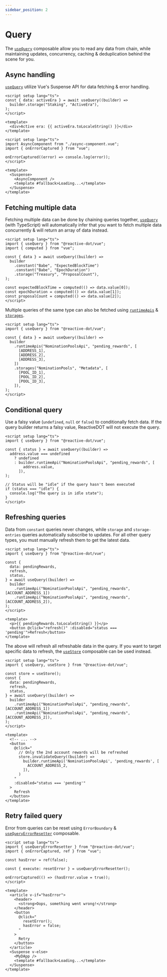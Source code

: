 ```yaml
---
sidebar_position: 2
---
```


# Query

The [`useQuery`](/vue/api/vue/functions/useQuery) composable allow you to read any data from chain, while maintaining updates, concurrency, caching & deduplication behind the scene for you.

## Async handling

[`useQuery`](/vue/api/vue/functions/useQuery) utilize Vue's Suspense API for data fetching & error handling.

```vue title="async-component.vue"
<script setup lang="ts">
const { data: activeEra } = await useQuery((builder) =>
  builder.storage("Staking", "ActiveEra"),
);
</script>

<template>
  <div>Active era: {{ activeEra.toLocaleString() }}</div>
</template>
```

```vue title="app.vue"
<script setup lang="ts">
import AsyncComponent from "./async-component.vue";
import { onErrorCaptured } from "vue";

onErrorCaptured((error) => console.log(error));
</script>

<template>
  <Suspense>
    <AsyncComponent />
    <template #fallback>Loading...</template>
  </Suspense>
</template>
```

## Fetching multiple data

Fetching multiple data can be done by chaining queries together, [`useQuery`](/vue/api/vue/functions/useQuery) (with TypeScript) will automatically infer that you want to fetch multiple data concurrently & will return an array of data instead.

```vue
<script setup lang="ts">
import { useQuery } from "@reactive-dot/vue";
import { computed } from "vue";

const { data } = await useQuery((builder) =>
  builder
    .constant("Babe", "ExpectedBlockTime")
    .constant("Babe", "EpochDuration")
    .storage("Treasury", "ProposalCount"),
);

const expectedBlockTime = computed(() => data.value[0]);
const epochDuration = computed(() => data.value[1]);
const proposalCount = computed(() => data.value[2]);
</script>
```

Multiple queries of the same type can also be fetched using [`runtimeApis`](/vue/api/core/index/classes/Query#runtimeapis) & [`storages`](/vue/api/core/index/classes/Query#storages).

```vue
<script setup lang="ts">
import { useQuery } from "@reactive-dot/vue";

const { data } = await useQuery((builder) =>
  builder
    .runtimeApis("NominationPoolsApi", "pending_rewards", [
      [ADDRESS_1],
      [ADDRESS_2],
      [ADDRESS_3],
    ])
    .storages("NominationPools", "Metadata", [
      [POOL_ID_1],
      [POOL_ID_2],
      [POOL_ID_3],
    ]),
);
</script>
```

## Conditional query

Use a falsy value (`undefined`, `null` or `false`) to conditionally fetch data. If the query builder returns a falsy value, ReactiveDOT will not execute the query.

```vue
<script setup lang="ts">
import { useQuery } from "@reactive-dot/vue";

const { status } = await useQuery((builder) =>
  address.value === undefined
    ? undefined
    : builder.runtimeApi("NominationPoolsApi", "pending_rewards", [
        address.value,
      ]),
);

// Status will be "idle" if the query hasn't been executed
if (status === "idle") {
  console.log("The query is in idle state");
}
</script>
```

## Refreshing queries

Data from `constant` queries never changes, while `storage` and `storage-entries` queries automatically subscribe to updates. For all other query types, you must manually refresh them to get the latest data.

```vue
<script setup lang="ts">
import { useQuery } from "@reactive-dot/vue";

const {
  data: pendingRewards,
  refresh,
  status,
} = await useQuery((builder) =>
  builder
    .runtimeApi("NominationPoolsApi", "pending_rewards", [ACCOUNT_ADDRESS_1])
    .runtimeApi("NominationPoolsApi", "pending_rewards", [ACCOUNT_ADDRESS_2]),
);
</script>

<template>
  <p>{{ pendingRewards.toLocaleString() }}</p>
  <button @click="refresh()" :disabled="status === 'pending'">Refresh</button>
</template>
```

The above will refresh all refreshable data in the query. If you want to target specific data to refresh, the [`useStore`](/vue/api/vue/functions/useStore) composable can be used instead.

```vue
<script setup lang="ts">
import { useQuery, useStore } from "@reactive-dot/vue";

const store = useStore();
const {
  data: pendingRewards,
  refresh,
  status,
} = await useQuery((builder) =>
  builder
    .runtimeApi("NominationPoolsApi", "pending_rewards", [ACCOUNT_ADDRESS_1])
    .runtimeApi("NominationPoolsApi", "pending_rewards", [ACCOUNT_ADDRESS_2]),
);
</script>

<template>
  <!-- ... -->
  <button
    @click="
      // Only the 2nd account rewards will be refreshed
      store.invalidateQuery((builder) =>
        builder.runtimeApi('NominationPoolsApi', 'pending_rewards', [
          ACCOUNT_ADDRESS_2,
        ]),
      )
    "
    :disabled="status === 'pending'"
  >
    Refresh
  </button>
</template>
```

## Retry failed query

Error from queries can be reset using `ErrorBoundary` & [`useQueryErrorResetter`](/vue/api/vue/functions/useQueryErrorResetter) composable.

```vue
<script setup lang="ts">
import { useQueryErrorResetter } from "@reactive-dot/vue";
import { onErrorCaptured, ref } from "vue";

const hasError = ref(false);

const { execute: resetError } = useQueryErrorResetter();

onErrorCaptured(() => (hasError.value = true));
</script>

<template>
  <article v-if="hasError">
    <header>
      <strong>Oops, something went wrong!</strong>
    </header>
    <button
      @click="
        resetError();
        hasError = false;
      "
    >
      Retry
    </button>
  </article>
  <Suspense v-else>
    <MyDApp />
    <template #fallback>Loading...</template>
  </Suspense>
</template>
```
